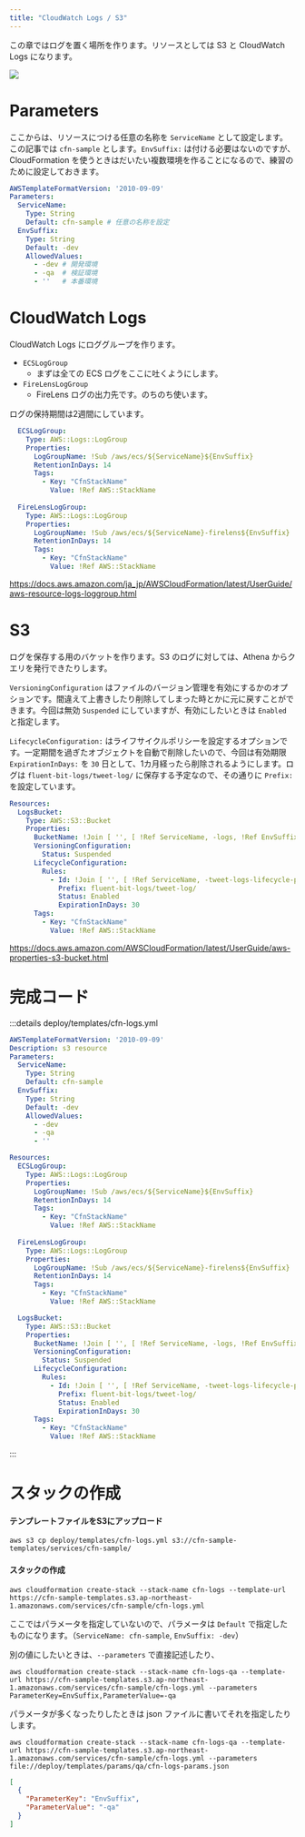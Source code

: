 ```yaml
---
title: "CloudWatch Logs / S3"
---
```


この章ではログを置く場所を作ります。リソースとしては S3 と CloudWatch Logs になります。

![](https://storage.googleapis.com/zenn-user-upload/31d30631d118-20220429.png)



# Parameters

ここからは、リソースにつける任意の名称を `ServiceName` として設定します。この記事では `cfn-sample` とします。`EnvSuffix:` は付ける必要はないのですが、CloudFormation を使うときはだいたい複数環境を作ることになるので、練習のために設定しておきます。 

~~~yml:deploy/templates/cfn-logs.yml
AWSTemplateFormatVersion: '2010-09-09'
Parameters:
  ServiceName:
    Type: String
    Default: cfn-sample # 任意の名称を設定
  EnvSuffix:
    Type: String
    Default: -dev
    AllowedValues:
      - -dev # 開発環境
      - -qa  # 検証環境
      - ''   # 本番環境
~~~


# CloudWatch Logs

CloudWatch Logs にロググループを作ります。

- `ECSLogGroup`
  - まずは全ての ECS ログをここに吐くようにします。
- `FireLensLogGroup`
  - FireLens ログの出力先です。のちのち使います。

ログの保持期間は2週間にしています。

~~~yml:deploy/templates/cfn-logs.yml
  ECSLogGroup:
    Type: AWS::Logs::LogGroup
    Properties:
      LogGroupName: !Sub /aws/ecs/${ServiceName}${EnvSuffix}
      RetentionInDays: 14
      Tags:
        - Key: "CfnStackName"
          Value: !Ref AWS::StackName
  
  FireLensLogGroup:
    Type: AWS::Logs::LogGroup
    Properties:
      LogGroupName: !Sub /aws/ecs/${ServiceName}-firelens${EnvSuffix}
      RetentionInDays: 14
      Tags:
        - Key: "CfnStackName"
          Value: !Ref AWS::StackName
~~~

https://docs.aws.amazon.com/ja_jp/AWSCloudFormation/latest/UserGuide/aws-resource-logs-loggroup.html

# S3

ログを保存する用のバケットを作ります。S3 のログに対しては、Athena からクエリを発行できたりします。

`VersioningConfiguration` はファイルのバージョン管理を有効にするかのオプションです。間違えて上書きしたり削除してしまった時とかに元に戻すことができます。今回は無効 `Suspended` にしていますが、有効にしたいときは `Enabled` と指定します。

`LifecycleConfiguration:` はライフサイクルポリシーを設定するオプションです。一定期間を過ぎたオブジェクトを自動で削除したいので、今回は有効期限 `ExpirationInDays:` を `30` 日として、1カ月経ったら削除されるようにします。ログは `fluent-bit-logs/tweet-log/` に保存する予定なので、その通りに `Prefix:` を設定しています。

~~~yml:deploy/templates/cfn-logs.yml
Resources:
  LogsBucket:
    Type: AWS::S3::Bucket
    Properties:
      BucketName: !Join [ '', [ !Ref ServiceName, -logs, !Ref EnvSuffix ] ]
      VersioningConfiguration:
        Status: Suspended
      LifecycleConfiguration:
        Rules:
          - Id: !Join [ '', [ !Ref ServiceName, -tweet-logs-lifecycle-policy, !Ref EnvSuffix ] ]
            Prefix: fluent-bit-logs/tweet-log/
            Status: Enabled
            ExpirationInDays: 30
      Tags:
        - Key: "CfnStackName"
          Value: !Ref AWS::StackName
~~~
https://docs.aws.amazon.com/AWSCloudFormation/latest/UserGuide/aws-properties-s3-bucket.html

# 完成コード

:::details deploy/templates/cfn-logs.yml
~~~yml:deploy/templates/cfn-logs.yml
AWSTemplateFormatVersion: '2010-09-09'
Description: s3 resource
Parameters:
  ServiceName:
    Type: String
    Default: cfn-sample
  EnvSuffix:
    Type: String
    Default: -dev
    AllowedValues:
      - -dev
      - -qa
      - ''

Resources:
  ECSLogGroup:
    Type: AWS::Logs::LogGroup
    Properties:
      LogGroupName: !Sub /aws/ecs/${ServiceName}${EnvSuffix}
      RetentionInDays: 14
      Tags:
        - Key: "CfnStackName"
          Value: !Ref AWS::StackName
  
  FireLensLogGroup:
    Type: AWS::Logs::LogGroup
    Properties:
      LogGroupName: !Sub /aws/ecs/${ServiceName}-firelens${EnvSuffix}
      RetentionInDays: 14
      Tags:
        - Key: "CfnStackName"
          Value: !Ref AWS::StackName

  LogsBucket:
    Type: AWS::S3::Bucket
    Properties:
      BucketName: !Join [ '', [ !Ref ServiceName, -logs, !Ref EnvSuffix ] ]
      VersioningConfiguration:
        Status: Suspended
      LifecycleConfiguration:
        Rules:
          - Id: !Join [ '', [ !Ref ServiceName, -tweet-logs-lifecycle-policy, !Ref EnvSuffix ] ]
            Prefix: fluent-bit-logs/tweet-log/
            Status: Enabled
            ExpirationInDays: 30
      Tags:
        - Key: "CfnStackName"
          Value: !Ref AWS::StackName
~~~
:::

# スタックの作成

#### テンプレートファイルをS3にアップロード
~~~
aws s3 cp deploy/templates/cfn-logs.yml s3://cfn-sample-templates/services/cfn-sample/
~~~

#### スタックの作成

~~~
aws cloudformation create-stack --stack-name cfn-logs --template-url https://cfn-sample-templates.s3.ap-northeast-1.amazonaws.com/services/cfn-sample/cfn-logs.yml
~~~

ここではパラメータを指定していないので、パラメータは `Default` で指定したものになります。（`ServiceName: cfn-sample`, `EnvSuffix: -dev`）

別の値にしたいときは、`--parameters` で直接記述したり、

~~~
aws cloudformation create-stack --stack-name cfn-logs-qa --template-url https://cfn-sample-templates.s3.ap-northeast-1.amazonaws.com/services/cfn-sample/cfn-logs.yml --parameters ParameterKey=EnvSuffix,ParameterValue=-qa
~~~

パラメータが多くなったりしたときは json ファイルに書いてそれを指定したりします。

~~~
aws cloudformation create-stack --stack-name cfn-logs-qa --template-url https://cfn-sample-templates.s3.ap-northeast-1.amazonaws.com/services/cfn-sample/cfn-logs.yml --parameters file://deploy/templates/params/qa/cfn-logs-params.json
~~~

~~~json:deploy/templates/params/qa/cfn-logs-params.json
[
  {
    "ParameterKey": "EnvSuffix",
    "ParameterValue": "-qa"
  }
] 
~~~